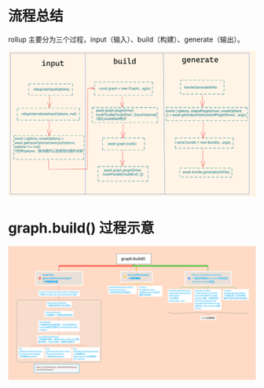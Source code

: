 # 流程总结

rollup 主要分为三个过程，input（输入）、build（构建）、generate（输出）。

<img src="../images/liucheng1.png" />

# graph.build() 过程示意

<img src="../images/graph.build() .png" />
